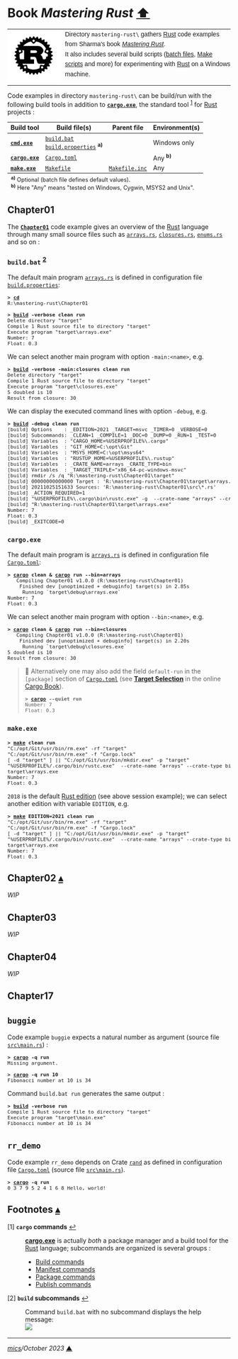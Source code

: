 # <span id="top">Book <i>Mastering Rust</i></span> <span style="size:30%;"><a href="../README.md">⬆</a></span>

<table style="font-family:Helvetica,Arial;line-height:1.6;">
  <tr>
  <td style="border:0;padding:0 10px 0 0;min-width:120px;"><a href="https://www.rust-lang.org/" rel="external"><img src="../docs/images/rust-logo-blk.svg" width="120" alt="Rust project"/></a></td>
  <td style="border:0;padding:0;vertical-align:text-top;">Directory <code>mastering-rust\</code> gathers <a href="https://www.rust-lang.org/" rel="external">Rust</a> code examples from Sharma's book <a href="https://www.packtpub.com/product/mastering-rust-second-edition/9781789346572" rel="external"><i>Mastering Rust</i></a>.<br/>
  It also includes several build scripts (<a href="https://en.wikibooks.org/wiki/Windows_Batch_Scripting">batch files</a>, <a href="https://makefiletutorial.com/" rel="external">Make scripts</a> and more) for experimenting with <a href="https://www.rust-lang.org/" rel="external">Rust</a> on a Windows machine.
  </td>
  </tr>
</table>

Code examples in directory `mastering-rust\` can be build/run with the following build tools in addition to [**`cargo.exe`**][cargo_cli], the standard tool <sup id="anchor_01">[1](#footnote_01)</sup> for [Rust] projects :

| Build&nbsp;tool                    | Build&nbsp;file(s)                    |Parent&nbsp;file | Environment(s) |
|-------------------------------|------------------------------------------|----|----|
| [**`cmd.exe`**][cmd_cli] | [`build.bat`](./Chapter01/build.bat)<br/>[`build.properties`](./Chapter01/build.properties) <sup><b>a)</b></sup> | &nbsp; | Windows only |
| [**`cargo.exe`**][cargo_cli]      | [`Cargo.toml`](Chapter01/Cargo.toml) | &nbsp; | Any <sup><b>b)</b></sup> |
| [**`make.exe`**][gmake_cli] | [`Makefile`](Chapter01/Makefile) | [`Makefile.inc`](./Makefile.inc) | Any |
<div style="font-size:90%;margin:-10px 0 10px 8px;">
<sup><b>a)</b></sup> Optional (batch file defines default values).<br/>
<sup><b>b)</b></sup> Here "Any" means "tested on Windows, Cygwin, MSYS2 and Unix".</div>

## <span id="chapter01">Chapter01</span>

The [**`Chapter01`**](Chapter01) code example gives an overview of the [Rust] language through many small source files such as [`arrays.rs`](Chapter01/src/arrays.rs), [`closures.rs`](Chapter01/src/closures.rs), [`enums.rs`](Chapter01/src/enums.rs) and so on :

### <b id="build">`build.bat`</b> <sup id="anchor_02">[2](#footnote_02)</sup>

The default main program [`arrays.rs`](Chapter01/src/arrays.rs) is defined in configuration file [`build.properties`](Chapter01/build.properties):

<pre style="font-size:80%;">
<b>&gt; <a href="https://docs.microsoft.com/en-us/windows-server/administration/windows-commands/cd">cd</a></b>
R:\mastering-rust\Chapter01
&nbsp;
<b>&gt; <a href="Chapter01/build.bat">build</a> -verbose clean run</b>
Delete directory "target"
Compile 1 Rust source file to directory "target"
Execute program "target\arrays.exe"
Number: 7
Float: 0.3
</pre>

We can select another main program with option `-main:<name>`, e.g.

<pre style="font-size:80%;">
<b>&gt; <a href="Chapter01/build.bat">build</a> -verbose -main:closures clean run</b>
Delete directory "target"
Compile 1 Rust source file to directory "target"
Execute program "target\closures.exe"
5 doubled is 10
Result from closure: 30
</pre>

We can display the executed command lines with option `-debug`, e.g.

<pre style="font-size:80%;">
<b>&gt; <a href="Chapter01/build.bat">build</a> -debug clean run</b>
[build] Options    : _EDITION=2021 _TARGET=msvc _TIMER=0 _VERBOSE=0
[build] Subcommands: _CLEAN=1 _COMPILE=1 _DOC=0 _DUMP=0 _RUN=1 _TEST=0
[build] Variables  : "CARGO_HOME=%USERPROFILE%\.cargo"
[build] Variables  : "GIT_HOME=C:\opt\Git"
[build] Variables  : "MSYS_HOME=C:\opt\msys64"
[build] Variables  : "RUSTUP_HOME=%USERPROFILE%\.rustup"
[build] Variables  : _CRATE_NAME=arrays _CRATE_TYPE=bin
[build] Variables  : _TARGET_TRIPLE="x86_64-pc-windows-msvc"
[build] rmdir /s /q "R:\mastering-rust\Chapter01\target"
[build] 00000000000000 Target : 'R:\mastering-rust\Chapter01\target\arrays.exe'
[build] 20211025151633 Sources: 'R:\mastering-rust\Chapter01\src\*.rs'
[build] _ACTION_REQUIRED=1
[build] "%USERPROFILE%\.cargo\bin\rustc.exe" -g  --crate-name "arrays" --crate-type bin --edition 2021 --out-dir "R:\mastering-rust\Chapter01\target" --target "x86_64-pc-windows-msvc"  "R:\mastering-rust\Chapter01\src\arrays.rs"
[build] "R:\mastering-rust\Chapter01\target\arrays.exe"
Number: 7
Float: 0.3
[build] _EXITCODE=0
</pre>

### <b id="cargo">`cargo.exe`</b>

The default main program is [`arrays.rs`](Chapter01/src/arrays.rs) is defined in configuration file [`Cargo.toml`](Chapter01/Cargo.toml):

<pre style="font-size:80%;">
<b>&gt; <a href="https://doc.rust-lang.org/cargo/commands/build-commands.html">cargo</a> clean & <a href="https://doc.rust-lang.org/cargo/commands/build-commands.html">cargo</a> run --bin=arrays</b>
   Compiling Chapter01 v1.0.0 (R:\mastering-rust\Chapter01)
    Finished dev [unoptimized + debuginfo] target(s) in 2.85s
     Running `target\debug\arrays.exe`
Number: 7
Float: 0.3
</pre>

We can select another main program with option `--bin:<name>`, e.g.

<pre style="font-size:80%;">
<b>&gt; <a href="https://doc.rust-lang.org/cargo/commands/build-commands.html">cargo</a> clean & <a href="https://doc.rust-lang.org/cargo/commands/build-commands.html">cargo</a> run --bin=closures</b>
   Compiling Chapter01 v1.0.0 (R:\mastering-rust\Chapter01)
    Finished dev [unoptimized + debuginfo] target(s) in 2.20s
     Running `target\debug\closures.exe`
5 doubled is 10
Result from closure: 30
</pre>

> **:mag_right:** Alternatively one may also add the field `default-run` in the `[package]` section of [`Cargo.toml`](Chapter01/Cargo.toml) (see [**Target Selection**][cargo_run] in the online [Cargo Book][cargo_book]).
> <pre style="font-size:80%;">
> <b>&gt; <a href="https://doc.rust-lang.org/cargo/commands/build-commands.html">cargo</a> --quiet run</b>
> Number: 7
> Float: 0.3
> </pre>

### <b id="make">`make.exe`</b>

<pre style="font-size:80%;">
<b>&gt; <a href="https://www.gnu.org/software/make/manual/html_node/Running.html">make</a> clean run</b>
"C:/opt/Git/usr/bin/rm.exe" -rf "target"
"C:/opt/Git/usr/bin/rm.exe" -f "Cargo.lock"
[ -d "target" ] || "C:/opt/Git/usr/bin/mkdir.exe" -p "target"
"%USERPROFILE%/.cargo/bin/rustc.exe"  --crate-name "arrays" --crate-type bin --edition 2018 --out-dir "target" --target "x86_64-pc-windows-msvc" src/arrays.rs
target\arrays.exe
Number: 7
Float: 0.3
</pre>

`2018` is the default [Rust edition](https://doc.rust-lang.org/edition-guide/editions/) (see above session example); we can select another edition with variable `EDITION`, e.g.

<pre style="font-size:80%;">
<b>&gt; <a href="https://www.gnu.org/software/make/manual/html_node/Running.html">make</a> EDITION=2021 clean run</b>
"C:/opt/Git/usr/bin/rm.exe" -rf "target"
"C:/opt/Git/usr/bin/rm.exe" -f "Cargo.lock"
[ -d "target" ] || "C:/opt/Git/usr/bin/mkdir.exe" -p "target"
"%USERPROFILE%/.cargo/bin/rustc.exe"  --crate-name "arrays" --crate-type bin --edition 2021 --out-dir "target" --target "x86_64-pc-windows-msvc" src/arrays.rs
target\arrays.exe
Number: 7
Float: 0.3
</pre>

## <span id="chapter02">Chapter02</span> [**&#x25B4;**](#top)

<i>WIP</i>

## <span id="chapter03">Chapter03</span>

<i>WIP</i>

## <span id="chapter04">Chapter04</span>

<i>WIP</i>

## <span id="chapter17">Chapter17</span>

## <span id="chapter17_buggie">`buggie`</span>

Code example `buggie` expects a natural number as argument (source file [`src\main.rs`](./Chapter17/buggie/src/main.rs)) :

<pre style="font-size:80%;">
<b>&gt; <a href="https://doc.rust-lang.org/cargo/commands/build-commands.html">cargo</a> -q run</b>
Missing argument.
&nbsp;
<b>&gt; <a href="https://doc.rust-lang.org/cargo/commands/build-commands.html">cargo</a> -q run 10</b>
Fibonacci number at 10 is 34
</pre>

Command `build.bat run` generates the same output :

<pre style="font-size:80%;">
<b>&gt; <a href="./Chapter17/buggie/build.bat">build</a> -verbose run</b>
Compile 1 Rust source file to directory "target"
Execute program "target\main.exe"
Fibonacci number at 10 is 34
</pre>

## <span id="chapter17_rr_demo">`rr_demo`</span>

Code example `rr_demo` depends on Crate [`rand`](https://crates.io/crates/rand) as defined in configuration file [`Cargo.toml`](./Chapter17/rr_demo/Cargo.toml) (source file [`src\main.rs`](./Chapter17/rr_demo/src/main.rs)).

<pre style="font-size:80%;">
<b>&gt; <a href="https://doc.rust-lang.org/cargo/commands/build-commands.html">cargo</a> -q run</b>
0 3 7 9 5 2 4 1 6 8 Hello, world!
</pre>

## <span id="footnotes">Footnotes</span> [**&#x25B4;**](#top)

<span id="footnote_01">[1]</span> **`cargo` commands** [↩](#anchor_01)

<dl><dd>
<a href="https://doc.rust-lang.org/cargo/commands/cargo.html" rel="external"><b></code>cargo.exe</code></b></a> is actually <i>both</i> a package manager and a build tool for the <a href="https://www.rust-lang.org/" rel="external">Rust</a> language; subcommands are organized is several groups :
</dd>
<dd>
<ul>
<li><a href="https://doc.rust-lang.org/cargo/commands/cargo.html#build-commands">Build commands</a></li>
<li><a href="https://doc.rust-lang.org/cargo/commands/cargo.html#manifest-commands">Manifest commands</a></li>
<li><a href="https://doc.rust-lang.org/cargo/commands/cargo.html#package-commands">Package commands</a></li>
<li><a href="https://doc.rust-lang.org/cargo/commands/cargo.html#publishing-commands">Publish commands</a></li>
</ul>
</dd></dl>

<span id="footnote_02">[2]</span> **`build` subcommands** [↩](#anchor_02)

<dl><dd>
Command <code>build.bat</code> with no subcommand displays the help message:
</dd>
<dd>
<image src="../docs/images/build_help.png" />
</dd></dl>

***

*[mics](https://lampwww.epfl.ch/~michelou/)/October 2023* [**&#9650;**](#top)
<span id="bottom">&nbsp;</span>

<!-- link refs -->

[cargo_book]: https://doc.rust-lang.org/cargo/
[cargo_cli]: https://doc.rust-lang.org/cargo/commands/cargo.html
[cargo_run]: https://doc.rust-lang.org/cargo/commands/cargo-run.html#target-selection
[cmd_cli]: https://learn.microsoft.com/en-us/windows-server/administration/windows-commands/cmd
[gmake_cli]: http://www.glue.umd.edu/lsf-docs/man/gmake.html
[rust]: https://www.rust-lang.org/
[rustc_cli]: https://doc.rust-lang.org/rustc/command-line-arguments.html
